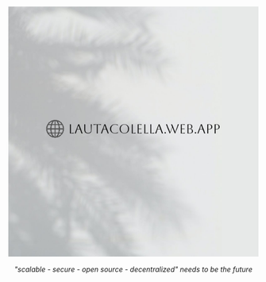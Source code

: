![Banner](/banner.png)
*<p style="text-align: center;">"scalable - secure - open source - decentralized" needs to be the future</p>*

